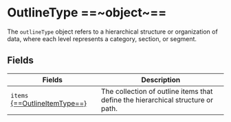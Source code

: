 # OutlineType ==~object~==

The `outlineType` object refers to a hierarchical structure or organization of data, where each level represents a category, section, or segment. 

## Fields

| Fields                        	                                | Description                                                         	|
|----------------------------------------------------------------	|---------------------------------------------------------------------	|
| `items` [{==OutlineItemType==}](OutlineItemType.md) 	| The collection of outline items that define the hierarchical structure or path. 	|

